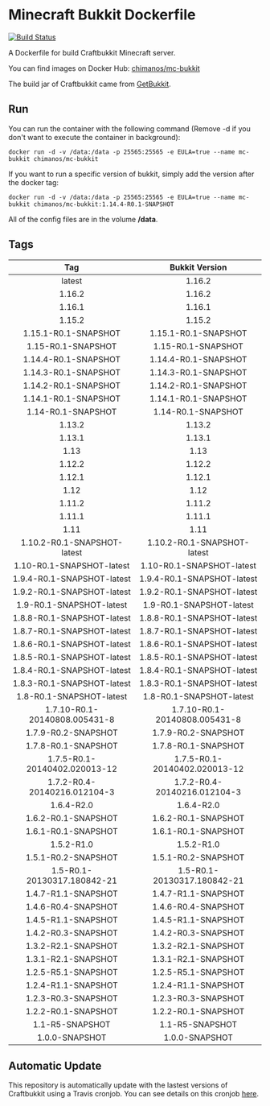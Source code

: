 # Minecraft Bukkit Dockerfile
[![Build Status](https://api.travis-ci.com/chimanos/minecraft-bukkit-dockerfile.svg?branch=master)](https://travis-ci.com/chimanos/minecraft-bukkit-dockerfile)

A Dockerfile for build Craftbukkit Minecraft server. 

You can find images on Docker Hub: [chimanos/mc-bukkit](https://cloud.docker.com/repository/docker/chimanos/mc-bukkit/)

The build jar of Craftbukkit came from [GetBukkit](https://getbukkit.org/download/craftbukkit).

## Run

You can run the container with the following command (Remove -d if you don't want to execute the container in background):

`
    docker run -d -v /data:/data -p 25565:25565 -e EULA=true --name mc-bukkit chimanos/mc-bukkit
`

If you want to run a specific version of bukkit, simply add the version after the docker tag:

`
    docker run -d -v /data:/data -p 25565:25565 -e EULA=true --name mc-bukkit chimanos/mc-bukkit:1.14.4-R0.1-SNAPSHOT
`

All of the config files are in the volume **/data**.

## Tags

 |Tag|Bukkit Version|
 |:-------------:|:-------------:|
 |latest|1.16.2|
 |1.16.2|1.16.2|
 |1.16.1|1.16.1|
 |1.15.2|1.15.2|
 |1.15.1-R0.1-SNAPSHOT|1.15.1-R0.1-SNAPSHOT|
 |1.15-R0.1-SNAPSHOT|1.15-R0.1-SNAPSHOT|
 |1.14.4-R0.1-SNAPSHOT|1.14.4-R0.1-SNAPSHOT|
 |1.14.3-R0.1-SNAPSHOT|1.14.3-R0.1-SNAPSHOT|
 |1.14.2-R0.1-SNAPSHOT|1.14.2-R0.1-SNAPSHOT|
 |1.14.1-R0.1-SNAPSHOT|1.14.1-R0.1-SNAPSHOT|
 |1.14-R0.1-SNAPSHOT|1.14-R0.1-SNAPSHOT|
 |1.13.2|1.13.2|
 |1.13.1|1.13.1|
 |1.13|1.13|
 |1.12.2|1.12.2|
 |1.12.1|1.12.1|
 |1.12|1.12|
 |1.11.2|1.11.2|
 |1.11.1|1.11.1|
 |1.11|1.11|
 |1.10.2-R0.1-SNAPSHOT-latest|1.10.2-R0.1-SNAPSHOT-latest|
 |1.10-R0.1-SNAPSHOT-latest|1.10-R0.1-SNAPSHOT-latest|
 |1.9.4-R0.1-SNAPSHOT-latest|1.9.4-R0.1-SNAPSHOT-latest|
 |1.9.2-R0.1-SNAPSHOT-latest|1.9.2-R0.1-SNAPSHOT-latest|
 |1.9-R0.1-SNAPSHOT-latest|1.9-R0.1-SNAPSHOT-latest|
 |1.8.8-R0.1-SNAPSHOT-latest|1.8.8-R0.1-SNAPSHOT-latest|
 |1.8.7-R0.1-SNAPSHOT-latest|1.8.7-R0.1-SNAPSHOT-latest|
 |1.8.6-R0.1-SNAPSHOT-latest|1.8.6-R0.1-SNAPSHOT-latest|
 |1.8.5-R0.1-SNAPSHOT-latest|1.8.5-R0.1-SNAPSHOT-latest|
 |1.8.4-R0.1-SNAPSHOT-latest|1.8.4-R0.1-SNAPSHOT-latest|
 |1.8.3-R0.1-SNAPSHOT-latest|1.8.3-R0.1-SNAPSHOT-latest|
 |1.8-R0.1-SNAPSHOT-latest|1.8-R0.1-SNAPSHOT-latest|
 |1.7.10-R0.1-20140808.005431-8|1.7.10-R0.1-20140808.005431-8|
 |1.7.9-R0.2-SNAPSHOT|1.7.9-R0.2-SNAPSHOT|
 |1.7.8-R0.1-SNAPSHOT|1.7.8-R0.1-SNAPSHOT|
 |1.7.5-R0.1-20140402.020013-12|1.7.5-R0.1-20140402.020013-12|
 |1.7.2-R0.4-20140216.012104-3|1.7.2-R0.4-20140216.012104-3|
 |1.6.4-R2.0|1.6.4-R2.0|
 |1.6.2-R0.1-SNAPSHOT|1.6.2-R0.1-SNAPSHOT|
 |1.6.1-R0.1-SNAPSHOT|1.6.1-R0.1-SNAPSHOT|
 |1.5.2-R1.0|1.5.2-R1.0|
 |1.5.1-R0.2-SNAPSHOT|1.5.1-R0.2-SNAPSHOT|
 |1.5-R0.1-20130317.180842-21|1.5-R0.1-20130317.180842-21|
 |1.4.7-R1.1-SNAPSHOT|1.4.7-R1.1-SNAPSHOT|
 |1.4.6-R0.4-SNAPSHOT|1.4.6-R0.4-SNAPSHOT|
 |1.4.5-R1.1-SNAPSHOT|1.4.5-R1.1-SNAPSHOT|
 |1.4.2-R0.3-SNAPSHOT|1.4.2-R0.3-SNAPSHOT|
 |1.3.2-R2.1-SNAPSHOT|1.3.2-R2.1-SNAPSHOT|
 |1.3.1-R2.1-SNAPSHOT|1.3.1-R2.1-SNAPSHOT|
 |1.2.5-R5.1-SNAPSHOT|1.2.5-R5.1-SNAPSHOT|
 |1.2.4-R1.1-SNAPSHOT|1.2.4-R1.1-SNAPSHOT|
 |1.2.3-R0.3-SNAPSHOT|1.2.3-R0.3-SNAPSHOT|
 |1.2.2-R0.1-SNAPSHOT|1.2.2-R0.1-SNAPSHOT|
 |1.1-R5-SNAPSHOT|1.1-R5-SNAPSHOT|
 |1.0.0-SNAPSHOT|1.0.0-SNAPSHOT|

## Automatic Update

This repository is automatically update with the lastest versions of Craftbukkit using a Travis cronjob.
You can see details on this cronjob [here](https://github.com/chimanos/minecraft-bukkit-dockerfile/tree/cronjob).
 
